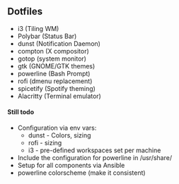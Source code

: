 ## Dotfiles

 - i3 (Tiling WM)
 - Polybar (Status Bar)
 - dunst (Notification Daemon)
 - compton (X compositor)
 - gotop (system monitor)
 - gtk (GNOME/GTK themes)
 - powerline (Bash Prompt)
 - rofi (dmenu replacement)
 - spicetify (Spotify theming)
 - Alacritty (Terminal emulator)

#### Still todo
 - Configuration via env vars:
   - dunst - Colors, sizing
   - rofi - sizing
   - i3 - pre-defined workspaces set per machine
 - Include the configuration for powerline in /usr/share/
 - Setup for all components via Ansible
 - powerline colorscheme (make it consistent)